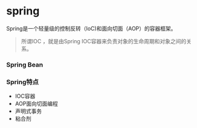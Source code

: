 # spring
Spring是一个轻量级的控制反转（IoC)和面向切面（AOP）的容器框架。

> 所谓IOC ，就是由Spring IOC容器来负责对象的生命周期和对象之间的关系。

### Spring Bean

### Spring特点
* IOC容器
* AOP面向切面编程
* 声明式事务
* 粘合剂